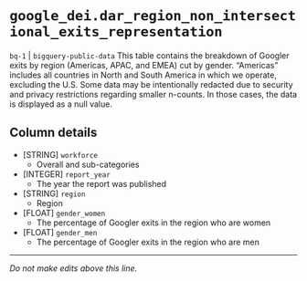 # `google_dei.dar_region_non_intersectional_exits_representation`
`bq-1` | `bigquery-public-data`
This table contains the breakdown of Googler exits by region (Americas, APAC, and EMEA) cut by gender. “Americas” includes all countries in North and South America in which we operate, excluding the U.S. Some data may be intentionally redacted due to security and privacy restrictions regarding smaller n-counts. In those cases, the data is displayed as a null value.

## Column details
* [STRING]    `workforce`
  - Overall and sub-categories
* [INTEGER]   `report_year`
  - The year the report was published
* [STRING]    `region`
  - Region
* [FLOAT]     `gender_women`
  - The percentage of Googler exits in the region who are women
* [FLOAT]     `gender_men`
  - The percentage of Googler exits in the region who are men

-------------------------------------------------------------------------------
*Do not make edits above this line.*
